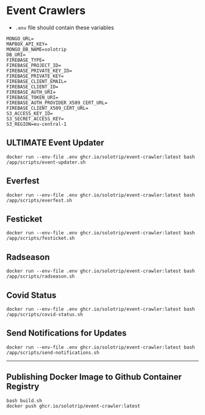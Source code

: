 # Event Crawlers

- `.env` file should contain these variables
```
MONGO_URL=
MAPBOX_API_KEY=
MONGO_DB_NAME=solotrip
DB_URI=
FIREBASE_TYPE=
FIREBASE_PROJECT_ID=
FIREBASE_PRIVATE_KEY_ID=
FIREBASE_PRIVATE_KEY=
FIREBASE_CLIENT_EMAIL=
FIREBASE_CLIENT_ID=
FIREBASE_AUTH_URI=
FIREBASE_TOKEN_URI=
FIREBASE_AUTH_PROVIDER_X509_CERT_URL=
FIREBASE_CLIENT_X509_CERT_URL=
S3_ACCESS_KEY_ID=
S3_SECRET_ACCESS_KEY=
S3_REGION=eu-central-1
```

## ULTIMATE Event Updater

```
docker run --env-file .env ghcr.io/solotrip/event-crawler:latest bash /app/scripts/event-updater.sh
```

## Everfest

```
docker run --env-file .env ghcr.io/solotrip/event-crawler:latest bash /app/scripts/everfest.sh
```

## Festicket

```
docker run --env-file .env ghcr.io/solotrip/event-crawler:latest bash /app/scripts/festicket.sh
```

## Radseason

```
docker run --env-file .env ghcr.io/solotrip/event-crawler:latest bash /app/scripts/radseason.sh
```

## Covid Status

```
docker run --env-file .env ghcr.io/solotrip/event-crawler:latest bash /app/scripts/covid-status.sh
```

## Send Notifications for Updates

```
docker run --env-file .env ghcr.io/solotrip/event-crawler:latest bash /app/scripts/send-notifications.sh
```

----

## Publishing Docker Image to Github Container Registry

```
bash build.sh
docker push ghcr.io/solotrip/event-crawler:latest 
```
